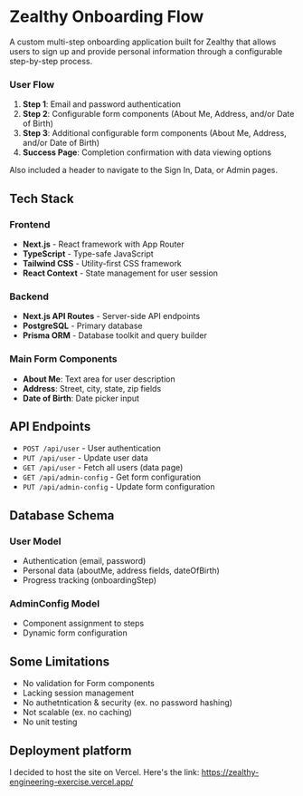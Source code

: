 # Zealthy Onboarding Flow

A custom multi-step onboarding application built for Zealthy that allows users to sign up and provide personal information through a configurable step-by-step process.

### User Flow

1. **Step 1**: Email and password authentication
2. **Step 2**: Configurable form components (About Me, Address, and/or Date of Birth)
3. **Step 3**: Additional configurable form components (About Me, Address, and/or Date of Birth)
4. **Success Page**: Completion confirmation with data viewing options

Also included a header to navigate to the Sign In, Data, or Admin pages.

## Tech Stack

### Frontend

-   **Next.js** - React framework with App Router
-   **TypeScript** - Type-safe JavaScript
-   **Tailwind CSS** - Utility-first CSS framework
-   **React Context** - State management for user session

### Backend

-   **Next.js API Routes** - Server-side API endpoints
-   **PostgreSQL** - Primary database
-   **Prisma ORM** - Database toolkit and query builder

### Main Form Components

-   **About Me**: Text area for user description
-   **Address**: Street, city, state, zip fields
-   **Date of Birth**: Date picker input

## API Endpoints

-   `POST /api/user` - User authentication
-   `PUT /api/user` - Update user data
-   `GET /api/user` - Fetch all users (data page)
-   `GET /api/admin-config` - Get form configuration
-   `PUT /api/admin-config` - Update form configuration

## Database Schema

### User Model

-   Authentication (email, password)
-   Personal data (aboutMe, address fields, dateOfBirth)
-   Progress tracking (onboardingStep)

### AdminConfig Model

-   Component assignment to steps
-   Dynamic form configuration

## Some Limitations

-   No validation for Form components
-   Lacking session management
-   No authetntication & security (ex. no password hashing)
-   Not scalable (ex. no caching)
-   No unit testing

## Deployment platform

I decided to host the site on Vercel. Here's the link: https://zealthy-engineering-exercise.vercel.app/
